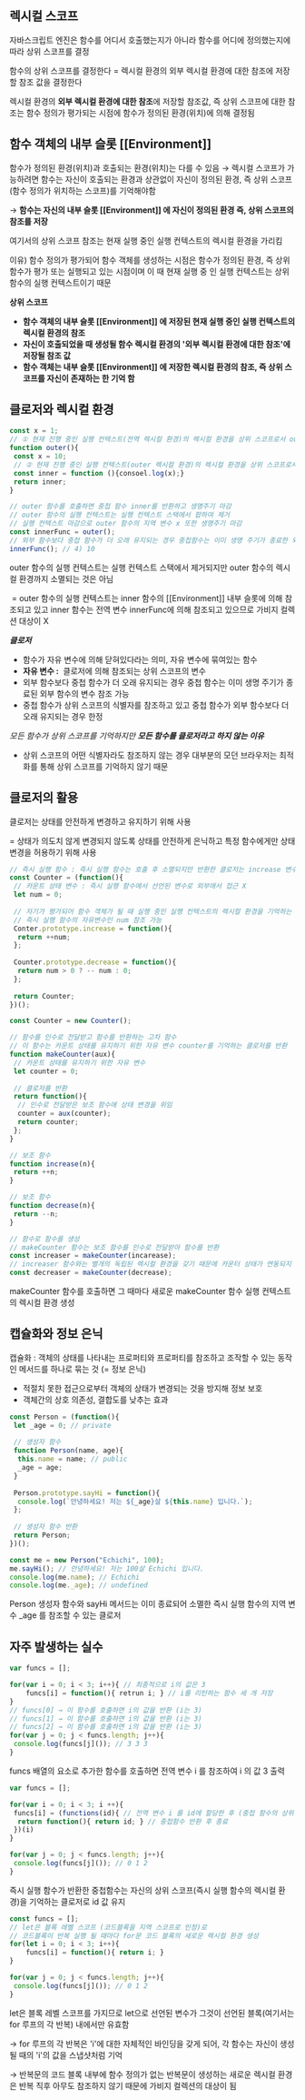## **렉시컬 스코프**

자바스크립트 엔진은 함수를 어디서 호출했는지가 아니라 함수를 어디에 정의했는지에 따라 상위 스코프를 결정

함수의 상위 스코프를 결정한다 = 렉시컬 환경의 외부 렉시컬 환경에 대한 참조에 저장할 참조 값을 결정한다

렉시컬 환경의 **외부 렉시컬 환경에 대한 참조**에 저장할 참조값, 즉 상위 스코프에 대한 참조는 함수 정의가 평가되는 시점에 함수가 정의된 환경(위치)에 의해 결정됨

## **함수 객체의 내부 슬롯 \[\[Environment\]\]**

함수가 정의된 환경(위치)과 호출되는 환경(위치)는 다를 수 있음 → 렉시컬 스코프가 가능하려면 함수는 자신이 호출되는 환경과 상관없이 자신이 정의된 환경, 즉 상위 스코프 (함수 정의가 위치하는 스코프)를 기억해야함

→ **함수는 자신의 내부 슬롯 \[\[Environment\]\] 에 자신이 정의된 환경 즉, 상위 스코프의 참조를 저장**

여기서의 상위 스코프 참조는 현재 실행 중인 실행 컨텍스트의 렉시컬 환경을 가리킴

이유) 함수 정의가 평가되어 함수 객체를 생성하는 시점은 함수가 정의된 환경, 즉 상위 함수가 평가 또는 실행되고 있는 시점이며 이 때 현재 실행 중 인 실행 컨텍스트는 상위 함수의 실행 컨텍스트이기 때문

**상위 스코프**

-   **함수 객체의 내부 슬롯 \[\[Environment\]\] 에 저장된 현재 실행 중인 실행 컨텍스트의 렉시컬 환경의 참조**
-   **자신이 호출되었을 때 생성될 함수 렉시컬 환경의 '외부 렉시컬 환경에 대한 참조'에 저장될 참조 값**
-   **함수 객체는 내부 슬롯 \[\[Environment\]\] 에 저장한 렉시컬 환경의 참조, 즉 상위 스코프를 자신이 존재하는 한 기억 함**

## **클로저와 렉시컬 환경**

``` javascript
const x = 1;
// ① 현재 진행 중인 실행 컨텍스트(전역 렉시컬 환경)의 렉시컬 환경을 상위 스코프로서 outer의 [[Envrionment]] 에 저장
function outer(){
 const x = 10;
 // ② 현재 진행 중인 실행 컨텍스트(outer 렉시컬 환경)의 렉시컬 환경을 상위 스코프로서 inner의 [[Envrionment]] 에 저장
 const inner = function (){consoel.log(x);} 
 return inner;
}

// outer 함수를 호출하면 중첩 함수 inner를 반환하고 생명주기 마감
// outer 함수의 실행 컨텍스트는 실행 컨텍스트 스택에서 팝하여 제거
// 실행 컨텍스트 마감으로 outer 함수의 지역 변수 x 또한 생명주기 마감
const innerFunc = outer(); 
// 외부 함수보다 중첩 함수가 더 오래 유지되는 경우 중첩함수는 이미 생명 주기가 종료한 외부 함수의 변수 참조 가능 : 클로저
innerFunc(); // 4) 10
```

outer 함수의 실행 컨텍스트는 실행 컨텍스트 스택에서 제거되지만 outer 함수의 렉시컬 환경까지 소멸되는 것은 아님

 = outer 함수의 실행 컨텍스트는 inner 함수의 \[\[Environment\]\] 내부 슬롯에 의해 참조되고 있고 inner 함수는 전역 변수 innerFunc에 의해 참조되고 있으므로 가비지 컬렉션 대상이 X 

_**클로저**_

-   함수가 자유 변수에 의해 닫혀있다라는 의미, 자유 변수에 묶여있는 함수
-   **자유 변수 :**  클로저에 의해 참조되는 상위 스코프의 변수
-   외부 함수보다 중첩 함수가 더 오래 유지되는 경우 중첩 함수는 이미 생명 주기가 종료된 외부 함수의 변수 참조 가능
-   중첩 함수가 상위 스코프의 식별자를 참조하고 있고 중첩 함수가 외부 함수보다 더 오래 유지되는 경우 한정

_모든 함수가 상위 스코프를 기억하지만 **모든 함수를 클로저라고 하지 않는 이유**_

-   상위 스코프의 어떤 식별자라도 참조하지 않는 경우 대부분의 모던 브라우저는 최적화를 통해 상위 스코프를 기억하지 않기 때문

## **클로저의 활용**

클로저는 상태를 안전하게 변경하고 유지하기 위해 사용

\= 상태가 의도치 않게 변경되지 않도록 상태를 안전하게 은닉하고 특정 함수에게만 상태 변경을 허용하기 위해 사용

``` javascript
// 즉시 실행 함수 : 즉시 실행 함수는 호출 후 소멸되지만 반환한 클로저는 increase 변수에 할당되어 호출 가능
const Counter = (function(){
 // 카운트 상태 변수 : 즉시 실행 함수에서 선언된 변수로 외부애서 접근 X
 let num = 0;
 
 // 자기가 평가되어 함수 객체가 될 때 실행 중인 실행 컨텍스트의 렉시컬 환경을 기억하는 클로저
 // 즉시 실행 함수의 자유변수인 num 참조 가능
 Conter.prototype.increase = function(){
  return ++num;
 };
 
 Counter.prototype.decrease = function(){
  return num > 0 ? -- num : 0;
 };
 
 return Counter;
})();

const Counter = new Counter();
```

``` javascript
// 함수를 인수로 전달받고 함수를 반환하는 고차 함수
// 이 함수는 카운트 상태를 유지하기 위한 자유 변수 counter를 기억하는 클로저를 반환
function makeCounter(aux){
 // 카운트 상태를 유지하기 위한 자유 변수
 let counter = 0;
 
 // 클로저를 반환
 return function(){
  // 인수로 전달받은 보조 함수에 상태 변경을 위임
  counter = aux(counter);
  return counter;
 };
}

// 보조 함수
function increase(n){
 return ++n;
}

// 보조 함수
function decrease(n){
 return --n;
}

// 함수로 함수를 생성
// makeCounter 함수는 보조 함수를 인수로 전달받아 함수를 반환
const increaser = makeCounter(incarease);
// increaser 함수와는 별개의 독립된 렉시컬 환경을 갖기 때문에 카운터 상태가 연동되지 않음
const decreaser = makeCounter(decrease);
```

makeCounter 함수를 호출하면 그 때마다 새로운 makeCounter 함수 실행 컨텍스트의 렉시컬 환경 생성


## **캡슐화와 정보 은닉**

캡슐화 : 객체의 상태를 나타내는 프로퍼티와 프로퍼티를 참조하고 조작할 수 있는 동작인 메서드를 하나로 묶는 것 (= 정보 은닉)

-   적절치 못한 접근으로부터 객체의 상태가 변경되는 것을 방지해 정보 보호
-   객체간의 상호 의존성, 결합도를 낮추는 효과

``` javascript
const Person = (function(){
 let _age = 0; // private
 
 // 생성자 함수
 function Person(name, age){
  this.name = name; // public
  _age = age;
 }
 
 Person.prototype.sayHi = function(){
  console.log(`안녕하세요! 저는 ${_age}살 ${this.name} 입니다.`);
 };
 
 // 생성자 함수 반환
 return Person;
})();

const me = new Person("Echichi", 100);
me.sayHi(); // 안녕하세요! 저는 100살 Echichi 입니다.
console.log(me.name); // Echichi
console.log(me._age); // undefined
```

Person 생성자 함수와 sayHi 메서드는 이미 종료되어 소멸한 즉시 실행 함수의 지역 변수 \_age 를 참조할 수 있는 클로저

## **자주 발생하는 실수**

``` javascript
var funcs = [];

for(var i = 0; i < 3; i++){	// 최종적으로 i의 값은 3
	funcs[i] = function(){ retrun i; } // i를 리턴하는 함수 세 개 저장
}
// funcs[0] → 이 함수를 호출하면 i의 값을 반환 (i는 3)
// funcs[1] → 이 함수를 호출하면 i의 값을 반환 (i는 3)
// funcs[2] → 이 함수를 호출하면 i의 값을 반환 (i는 3)
for(var j = 0; j < funcs.length; j++){
 console.log(funcs[j]()); // 3 3 3
}
```

funcs 배열의 요소로 추가한 함수를 호출하면 전역 변수 i 를 참조하여 i 의 값 3 출력

``` javascript
var funcs = [];

for(var i = 0; i < 3; i ++){ 
 funcs[i] = (functions(id){ // 전역 변수 i 를 id에 할당한 후 (중첩 함수의 상위 스코프에 존재 → 자유 변수로 값 유지)
  return function(){ return id; } // 중첩함수 반환 후 종료
 })(i)
}

for(var j = 0; j < funcs.length; j++){
 console.log(funcs[j]()); // 0 1 2
}
```

즉시 실행 함수가 반환한 중첩함수는 자신의 상위 스코프(즉시 실행 함수의 렉시컬 환경)을 기억하는 클로저로 id 값 유지

``` javascript
const funcs = [];
// let은 블록 레벨 스코프 (코드블록을 지역 스코프로 인정)로
// 코드블록이 반복 실행 될 때마다 for문 코드 블록의 새로운 렉시컬 환경 생성
for(let i = 0; i < 3; i++){	
	funcs[i] = function(){ return i; }
}

for(var j = 0; j < funcs.length; j++){
 console.log(funcs[j]()); // 0 1 2
}
```

let은 블록 레벨 스코프를 가지므로 let으로 선언된 변수가 그것이 선언된 블록(여기서는 for 루프의 각 반복) 내에서만 유효함

→ for 루프의 각 반복은 'i'에 대한 자체적인 바인딩을 갖게 되어, 각 함수는 자신이 생성될 때의 'i'의 값을 스냅샷처럼 기억

→ 반복문의 코드 블록 내부에 함수 정의가 없는 반복문이 생성하는 새로운 렉시컬 환경은 반복 직후 아무도 참조하지 않기 때문에 가비지 컬렉션의 대상이 됨
